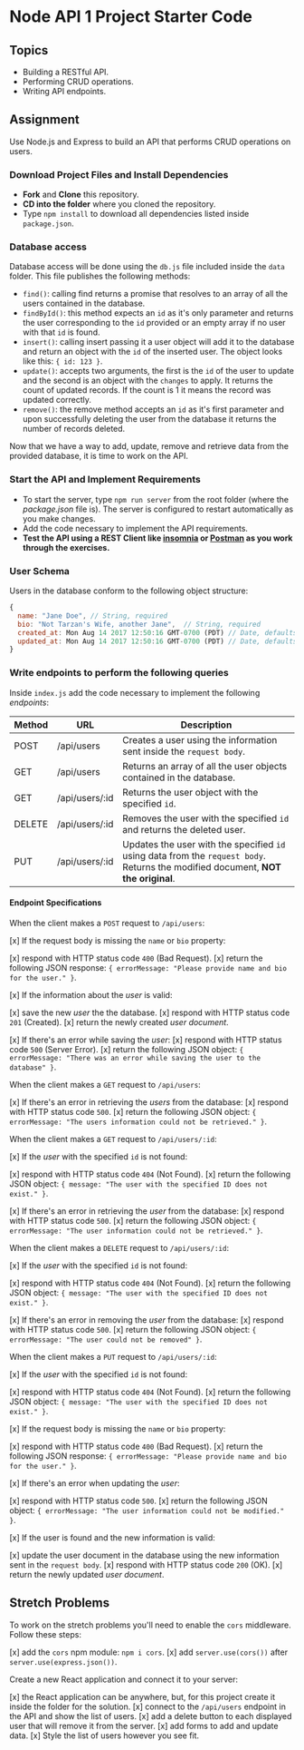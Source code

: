 # Node API 1 Project Starter Code

## Topics

- Building a RESTful API.
- Performing CRUD operations.
- Writing API endpoints.

## Assignment

Use Node.js and Express to build an API that performs CRUD operations on users.

### Download Project Files and Install Dependencies

- **Fork** and **Clone** this repository.
- **CD into the folder** where you cloned the repository.
- Type `npm install` to download all dependencies listed inside `package.json`.

### Database access

Database access will be done using the `db.js` file included inside the `data` folder. This file publishes the following methods:

- `find()`: calling find returns a promise that resolves to an array of all the users contained in the database.
- `findById()`: this method expects an `id` as it's only parameter and returns the user corresponding to the `id` provided or an empty array if no user with that `id` is found.
- `insert()`: calling insert passing it a user object will add it to the database and return an object with the `id` of the inserted user. The object looks like this: `{ id: 123 }`.
- `update()`: accepts two arguments, the first is the `id` of the user to update and the second is an object with the `changes` to apply. It returns the count of updated records. If the count is 1 it means the record was updated correctly.
- `remove()`: the remove method accepts an `id` as it's first parameter and upon successfully deleting the user from the database it returns the number of records deleted.

Now that we have a way to add, update, remove and retrieve data from the provided database, it is time to work on the API.

### Start the API and Implement Requirements

- To start the server, type `npm run server` from the root folder (where the _package.json_ file is). The server is configured to restart automatically as you make changes.
- Add the code necessary to implement the API requirements.
- **Test the API using a REST Client like [insomnia](https://insomnia.rest/download/) or [Postman](https://www.getpostman.com/downloads/) as you work through the exercises.**

### User Schema

Users in the database conform to the following object structure:

```js
{
  name: "Jane Doe", // String, required
  bio: "Not Tarzan's Wife, another Jane",  // String, required
  created_at: Mon Aug 14 2017 12:50:16 GMT-0700 (PDT) // Date, defaults to current date
  updated_at: Mon Aug 14 2017 12:50:16 GMT-0700 (PDT) // Date, defaults to current date
}
```

### Write endpoints to perform the following queries

Inside `index.js` add the code necessary to implement the following _endpoints_:

| Method | URL            | Description                                                                                                                       |
| ------ | -------------- | --------------------------------------------------------------------------------------------------------------------------------- |
| POST   | /api/users     | Creates a user using the information sent inside the `request body`.                                                              |
| GET    | /api/users     | Returns an array of all the user objects contained in the database.                                                               |
| GET    | /api/users/:id | Returns the user object with the specified `id`.                                                                                  |
| DELETE | /api/users/:id | Removes the user with the specified `id` and returns the deleted user.                                                            |
| PUT    | /api/users/:id | Updates the user with the specified `id` using data from the `request body`. Returns the modified document, **NOT the original**. |

#### Endpoint Specifications

When the client makes a `POST` request to `/api/users`:

[x] If the request body is missing the `name` or `bio` property:

[x] respond with HTTP status code `400` (Bad Request).
[x] return the following JSON response: `{ errorMessage: "Please provide name and bio for the user." }`.

[x] If the information about the _user_ is valid:

[x] save the new _user_ the the database.
[x] respond with HTTP status code `201` (Created).
[x] return the newly created _user document_.

[x] If there's an error while saving the _user_:
[x] respond with HTTP status code `500` (Server Error).
[x] return the following JSON object: `{ errorMessage: "There was an error while saving the user to the database" }`.

When the client makes a `GET` request to `/api/users`:

[x] If there's an error in retrieving the _users_ from the database:
[x] respond with HTTP status code `500`.
[x] return the following JSON object: `{ errorMessage: "The users information could not be retrieved." }`.

When the client makes a `GET` request to `/api/users/:id`:

[x] If the _user_ with the specified `id` is not found:

[x] respond with HTTP status code `404` (Not Found).
[x] return the following JSON object: `{ message: "The user with the specified ID does not exist." }`.

[x] If there's an error in retrieving the _user_ from the database:
[x] respond with HTTP status code `500`.
[x] return the following JSON object: `{ errorMessage: "The user information could not be retrieved." }`.

When the client makes a `DELETE` request to `/api/users/:id`:

[x] If the _user_ with the specified `id` is not found:

[x] respond with HTTP status code `404` (Not Found).
[x] return the following JSON object: `{ message: "The user with the specified ID does not exist." }`.

[x] If there's an error in removing the _user_ from the database:
[x] respond with HTTP status code `500`.
[x] return the following JSON object: `{ errorMessage: "The user could not be removed" }`.

When the client makes a `PUT` request to `/api/users/:id`:

[x] If the _user_ with the specified `id` is not found:

[x] respond with HTTP status code `404` (Not Found).
[x] return the following JSON object: `{ message: "The user with the specified ID does not exist." }`.

[x] If the request body is missing the `name` or `bio` property:

[x] respond with HTTP status code `400` (Bad Request).
[x] return the following JSON response: `{ errorMessage: "Please provide name and bio for the user." }`.

[x] If there's an error when updating the _user_:

[x] respond with HTTP status code `500`.
[x] return the following JSON object: `{ errorMessage: "The user information could not be modified." }`.

[x] If the user is found and the new information is valid:

[x] update the user document in the database using the new information sent in the `request body`.
[x] respond with HTTP status code `200` (OK).
[x] return the newly updated _user document_.

## Stretch Problems

To work on the stretch problems you'll need to enable the `cors` middleware. Follow these steps:

[x] add the `cors` npm module: `npm i cors`.
[x] add `server.use(cors())` after `server.use(express.json())`.

Create a new React application and connect it to your server:

[x] the React application can be anywhere, but, for this project create it inside the folder for the solution.
[x] connect to the `/api/users` endpoint in the API and show the list of users.
[x] add a delete button to each displayed user that will remove it from the server.
[x] add forms to add and update data.
[x] Style the list of users however you see fit.
